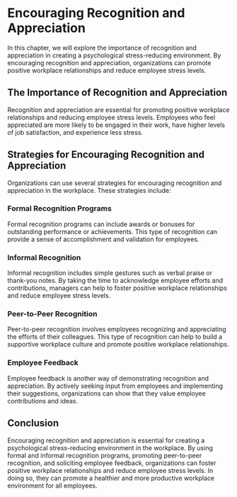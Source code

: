 # Encouraging Recognition and Appreciation

In this chapter, we will explore the importance of recognition and appreciation in creating a psychological stress-reducing environment. By encouraging recognition and appreciation, organizations can promote positive workplace relationships and reduce employee stress levels.

The Importance of Recognition and Appreciation
----------------------------------------------

Recognition and appreciation are essential for promoting positive workplace relationships and reducing employee stress levels. Employees who feel appreciated are more likely to be engaged in their work, have higher levels of job satisfaction, and experience less stress.

Strategies for Encouraging Recognition and Appreciation
-------------------------------------------------------

Organizations can use several strategies for encouraging recognition and appreciation in the workplace. These strategies include:

### Formal Recognition Programs

Formal recognition programs can include awards or bonuses for outstanding performance or achievements. This type of recognition can provide a sense of accomplishment and validation for employees.

### Informal Recognition

Informal recognition includes simple gestures such as verbal praise or thank-you notes. By taking the time to acknowledge employee efforts and contributions, managers can help to foster positive workplace relationships and reduce employee stress levels.

### Peer-to-Peer Recognition

Peer-to-peer recognition involves employees recognizing and appreciating the efforts of their colleagues. This type of recognition can help to build a supportive workplace culture and promote positive workplace relationships.

### Employee Feedback

Employee feedback is another way of demonstrating recognition and appreciation. By actively seeking input from employees and implementing their suggestions, organizations can show that they value employee contributions and ideas.

Conclusion
----------

Encouraging recognition and appreciation is essential for creating a psychological stress-reducing environment in the workplace. By using formal and informal recognition programs, promoting peer-to-peer recognition, and soliciting employee feedback, organizations can foster positive workplace relationships and reduce employee stress levels. In doing so, they can promote a healthier and more productive workplace environment for all employees.
